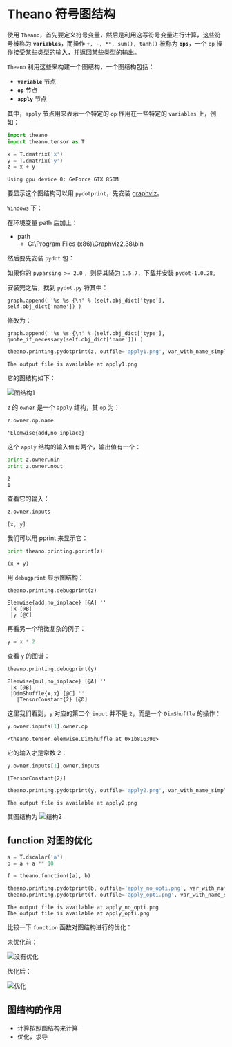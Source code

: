 # Theano 符号图结构

使用 `Theano`，首先要定义符号变量，然后是利用这写符号变量进行计算，这些符号被称为 **`variables`**，而操作 `+, -, **, sum(), tanh()` 被称为 **`ops`**，一个 `op` 操作接受某些类型的输入，并返回某些类型的输出。

`Theano` 利用这些来构建一个图结构，一个图结构包括：
- **`variable`** 节点
- **`op`** 节点
- **`apply`** 节点

其中，`apply` 节点用来表示一个特定的 `op` 作用在一些特定的 `variables` 上，例如：


```python
import theano
import theano.tensor as T

x = T.dmatrix('x')
y = T.dmatrix('y')
z = x + y
```

    Using gpu device 0: GeForce GTX 850M


要显示这个图结构可以用 `pydotprint`，先安装 [graphviz](http://www.graphviz.org)。

`Windows` 下：

在环境变量 path 后加上：

- path 
  - C:\Program Files (x86)\Graphviz2.38\bin

然后要先安装 `pydot` 包：

如果你的 `pyparsing >= 2.0` ，则将其降为 `1.5.7`，下载并安装 `pydot-1.0.28`。
    
安装完之后，找到 `pydot.py` 将其中：

    graph.append( '%s %s {\n' % (self.obj_dict['type'], self.obj_dict['name']) )

修改为：
    
    graph.append( '%s %s {\n' % (self.obj_dict['type'], quote_if_necessary(self.obj_dict['name'])) )


```python
theano.printing.pydotprint(z, outfile='apply1.png', var_with_name_simple=True)
```

    The output file is available at apply1.png


它的图结构如下：

![图结构1](./statics/images/notes-python/apply1.png)

`z` 的 `owner` 是一个 `apply` 结构，其 `op` 为：


```python
z.owner.op.name
```




    'Elemwise{add,no_inplace}'



这个 `apply` 结构的输入值有两个，输出值有一个：


```python
print z.owner.nin
print z.owner.nout
```

    2
    1


查看它的输入：


```python
z.owner.inputs
```




    [x, y]



我们可以用 pprint 来显示它：


```python
print theano.printing.pprint(z)
```

    (x + y)


用 `debugprint` 显示图结构：


```python
theano.printing.debugprint(z)
```

    Elemwise{add,no_inplace} [@A] ''   
     |x [@B]
     |y [@C]


再看另一个稍微复杂的例子：


```python
y = x * 2
```

查看 `y` 的图谱： 


```python
theano.printing.debugprint(y)
```

    Elemwise{mul,no_inplace} [@A] ''   
     |x [@B]
     |DimShuffle{x,x} [@C] ''   
       |TensorConstant{2} [@D]


这里我们看到，`y` 对应的第二个 `input` 并不是 `2`，而是一个 `DimShuffle` 的操作：


```python
y.owner.inputs[1].owner.op
```




    <theano.tensor.elemwise.DimShuffle at 0x1b816390>



它的输入才是常数 2：


```python
y.owner.inputs[1].owner.inputs
```




    [TensorConstant{2}]




```python
theano.printing.pydotprint(y, outfile='apply2.png', var_with_name_simple=True)
```

    The output file is available at apply2.png


其图结构为
![结构2](./statics/images/notes-python/apply2.png)

## function 对图的优化


```python
a = T.dscalar('a')
b = a + a ** 10

f = theano.function([a], b)
```


```python
theano.printing.pydotprint(b, outfile='apply_no_opti.png', var_with_name_simple=True)
theano.printing.pydotprint(f, outfile='apply_opti.png', var_with_name_simple=True)
```

    The output file is available at apply_no_opti.png
    The output file is available at apply_opti.png


比较一下 `function` 函数对图结构进行的优化：

未优化前：

![没有优化](./statics/images/notes-python/apply_no_opti.png)

优化后：

![优化](./statics/images/notes-python/apply_opti.png)

## 图结构的作用

- 计算按照图结构来计算 
- 优化，求导
